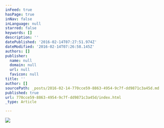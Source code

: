 ```yaml
---
inFeed: true
hasPage: true
inNav: false
inLanguage: null
starred: false
keywords: []
description: ''
datePublished: '2016-02-14T07:27:51.974Z'
dateModified: '2016-02-14T07:26:58.145Z'
authors: []
publisher:
  name: null
  domain: null
  url: null
  favicon: null
title: ''
author: []
sourcePath: _posts/2016-02-14-770cce59-8863-4954-9c7f-dd9871c3a45d.md
published: true
url: 770cce59-8863-4954-9c7f-dd9871c3a45d/index.html
_type: Article

---
```

![](https://the-grid-user-content.s3-us-west-2.amazonaws.com/f99ccaef-29dc-40ba-8bc8-b26b1e1ff823.jpg)
